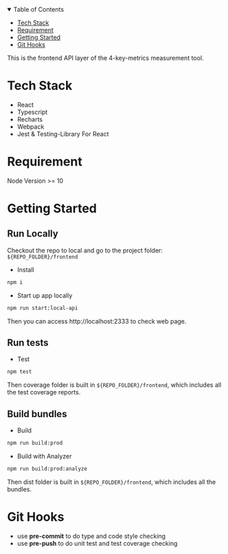 <!-- TABLE OF CONTENTS -->
<details open="open">
  <summary>Table of Contents</summary>
  <ul>
    <li><a href="#tech-stack">Tech Stack</a></li>
    <li><a href="#requirement">Requirement</a></li>
    <li><a href="#getting-started">Getting Started</a></li>
    <li><a href="#git-hooks">Git Hooks</a></li>
  </ul>
</details>
<!-- END OF PROJECT TITLE -->

This is the frontend API layer of the 4-key-metrics measurement tool.

# Tech Stack
* React
* Typescript
* Recharts
* Webpack
* Jest & Testing-Library For React

# Requirement
Node Version >= 10


# Getting Started
## Run Locally
Checkout the repo to local and go to the project folder: `${REPO_FOLDER}/frontend`

* Install
```bash
npm i
```

* Start up app locally 
```bash
npm run start:local-api
```
Then you can access http://localhost:2333 to check web page.

## Run tests
* Test
```bash
npm test
```
Then coverage folder is built in `${REPO_FOLDER}/frontend`, which includes all the test coverage reports.

## Build bundles
* Build
```bash
npm run build:prod
```

* Build with Analyzer
```bash
npm run build:prod:analyze
```
Then dist folder is built in `${REPO_FOLDER}/frontend`, which includes all the bundles.


# Git Hooks
* use **pre-commit** to do type and code style checking 
* use **pre-push** to do unit test and test coverage checking

